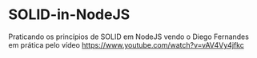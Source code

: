 # SOLID-in-NodeJS
Praticando os princípios de SOLID em NodeJS vendo o Diego Fernandes em prática pelo vídeo https://www.youtube.com/watch?v=vAV4Vy4jfkc
